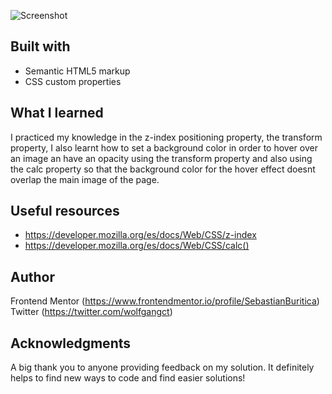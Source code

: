 <!-- Screenshot -->

![Screenshot](https://user-images.githubusercontent.com/93333842/152392170-a7ab02c8-65fc-4d6c-b6c5-a979f0e005e2.png)


## Built with


- Semantic HTML5 markup
- CSS custom properties



## What I learned

I practiced my knowledge in the z-index positioning property, the transform property,  I also learnt how to set a background color in order to hover over an image an have an opacity using the transform property and also using the calc property so that the background color for the hover effect doesnt overlap the main image of the page. 


## Useful resources


- https://developer.mozilla.org/es/docs/Web/CSS/z-index 
- https://developer.mozilla.org/es/docs/Web/CSS/calc() 


## Author

Frontend Mentor (https://www.frontendmentor.io/profile/SebastianBuritica)  
Twitter (https://twitter.com/wolfgangct) 


## Acknowledgments

A big thank you to anyone providing feedback on my solution. It definitely helps to find new ways to code and find easier solutions! 

